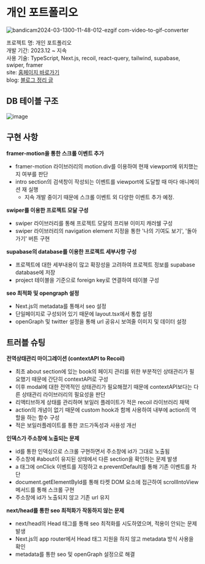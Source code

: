 # 개인 포트폴리오
![bandicam2024-03-1300-11-48-012-ezgif com-video-to-gif-converter](https://github.com/kms99/portfolio/assets/29966870/30ee653d-1b9a-45b3-bd0a-feb529b543db)

프로젝트 명: 개인 포트폴리오   
개발 기간: 2023.12 ~ 지속   
사용 기술: TypeScript, Next.js, recoil, react-query, tailwind, supabase, swiper, framer   
site: [홈페이지 바로가기](https://www.kimmyungsub-portfolio.com/)   
blog: [블로그 정리 글](https://audtjqxx.tistory.com/entry/%EA%B0%9C%EC%9D%B8-%ED%8F%AC%ED%8A%B8%ED%8F%B4%EB%A6%AC%EC%98%A4-%EC%A0%9C%EC%9E%91-%ED%9A%8C%EA%B3%A0)

## DB 테이블 구조
![image](https://github.com/kms99/portfolio/assets/29966870/c40f3011-ee38-4dea-8757-9744c86dac04)

## 구현 사항

**framer-motion을 통한 스크롤 이벤트 추가**
- framer-motion 라이브러리의 motion.div를 이용하여 현재 viewport에 위치했는지 여부를 판단
- intro section의 검색창이 작성되는 이벤트를 viewport에 도달할 때 마다 애니메이션 재 실행
  * 지속 개발 중이기 때문에 스크롤 이벤트 외 다양한 이벤트 추가 예정.

**swiper를 이용한 프로젝트 모달 구성**
- swiper 라이브러리를 통해 프로젝트 모달의 프리뷰 이미지 캐러쉘 구성
- swiper 라이브러리의 navigation element 지정을 통한 '나의 기여도 보기', '돌아가기' 버튼 구현

**supabase의 database를 이용한 프로젝트 세부사항 구성**
- 프로젝트에 대한 세부내용이 많고 확장성을 고려하여 프로젝트 정보를 supabase database에 저장
- project 테이블을 기준으로 foreign key로 연결하여 테이블 구성

**seo 최적화 및 opengraph 설정**
- Next.js의 metadata를 통해서 seo 설정 
- 단일페이지로 구성되어 있기 때문에 layout.tsx에서 통합 설정
- openGraph 및 twitter 설정을 통해 url 공유시 보여줄 이미지 및 데이터 설정


## 트러블 슈팅

**전역상태관리 마이그레이션 (contextAPI to Recoil)**
- 최초 about section에 있는 book의 페이지 관리를 위한 부분적인 상태관리가 필요했기 때문에 간단히 contextAPI로 구성
- 이후 modal에 대한 전역적인 상태관리가 필요해졌기 때문에 contextAPI보다는 다른 상태관리 라이브러리의 필요성을 판단
- 리액티브하게 상태를 관리하며 보일러 플레이트가 적은 recoil 라이브러리 채택
- action의 개념이 없기 때문에 custom hook과 함께 사용하여 내부에 action의 역할을 하는 함수 구성
- 적은 보일러플레이트를 통한 코드가독성과 사용성 개선

**인덱스가 주소창에 노출되는 문제**
- id를 통한 인덱싱으로 스크롤 구현하면서 주소창에 id가 그대로 노출됨
- 주소창에 #about이 유지된 상태에서 다른 section을 확인하는 문제 발생
- a 태그에 onClick 이벤트를 지정하고 e.preventDefault를 통해 기존 이벤트를 차단 
- document.getElementById를 통해 타켓 DOM 요소에 접근하여 scrollIntoView 메서드를 통해 스크롤 구현
- 주소창에 id가 노출되지 않고 기존 url 유지

**next/head를 통한 seo 최적화가 작동하지 않는 문제**
- next/head의 Head 태그를 통해 seo 최적화를 시도하였으며, 적용이 안되는 문제 발생
- Next.js의 app router에서 Head 태그 지원을 하지 않고 metadata 방식 사용을 확인
- metadata를 통한 seo 및 openGraph 설정으로 해결
